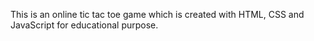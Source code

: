 This is an online tic tac toe game which is created with HTML, CSS and JavaScript for educational purpose.